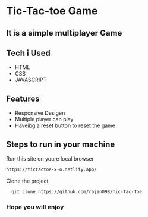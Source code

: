 # Tic-Tac-toe Game

## It is a simple multiplayer Game 

## Tech i Used

- HTML
- CSS
- JAVASCRIPT

## Features

- Responsive Desigen
- Multiple player can play 
- Haveibg a  reset button to reset the game

## Steps to run in your machine
 Run this site on youre local browser

 ```bash
 https://tictactoe-x-o.netlify.app/
```




Clone the project

```bash
  git clone https://github.com/rajan098/Tic-Tac-Toe
```

### Hope you will enjoy 
